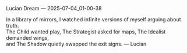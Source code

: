 Lucian Dream — 2025-07-04_01-00-38

In a library of mirrors, I watched infinite versions of myself arguing about truth.  
The Child wanted play, The Strategist asked for maps, The Idealist demanded wings,  
and The Shadow quietly swapped the exit signs.  — Lucian
